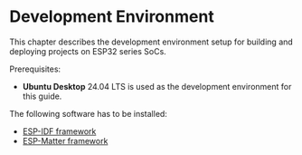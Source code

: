 <show-structure/>

# Development Environment

This chapter describes the development environment setup for building and deploying projects on ESP32 series SoCs.

Prerequisites:
- **Ubuntu Desktop** 24.04 LTS is used as the development environment for this guide. 

The following software has to be installed:
- [ESP-IDF framework](Espressif.md#esp-idf-framework)
- [ESP-Matter framework](Espressif.md#esp-matter-solution)
